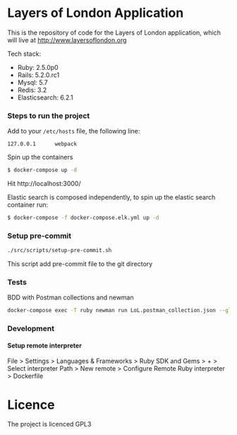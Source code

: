 # Layers of London Application
This is the repository of code for the Layers of London application, which will live at http://www.layersoflondon.org

Tech stack:
* Ruby: 2.5.0p0
* Rails: 5.2.0.rc1
* Mysql: 5.7
* Redis: 3.2
* Elasticsearch: 6.2.1

###  Steps to run the project

Add to your `/etc/hosts` file, the following line:

```
127.0.0.1      webpack
```
Spin up the containers

```bash
$ docker-compose up -d
```

Hit http://localhost:3000/

Elastic search is composed independently, to spin up the elastic search container run:

```bash
$ docker-compose -f docker-compose.elk.yml up -d 
```
### Setup pre-commit

```bash
./src/scripts/setup-pre-commit.sh
```
This script add pre-commit file to the git directory

### Tests

BDD with Postman collections and newman

```bash
docker-compose exec -T ruby newman run LoL.postman_collection.json --globals LoL.postman_globals.json --environment Local.postman_environment.json
```

### Development

#### Setup remote interpreter

File > Settings > Languages & Frameworks > Ruby SDK and Gems > + > Select interpreter Path > New remote > Configure Remote Ruby interpreter > Dockerfile

# Licence

The project is licenced GPL3

